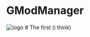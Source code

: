 # GModManager
![logo](https://github.com/user-attachments/assets/fdc931c7-7250-4c1e-9c12-fad688fa3755) # The first (i think) 
